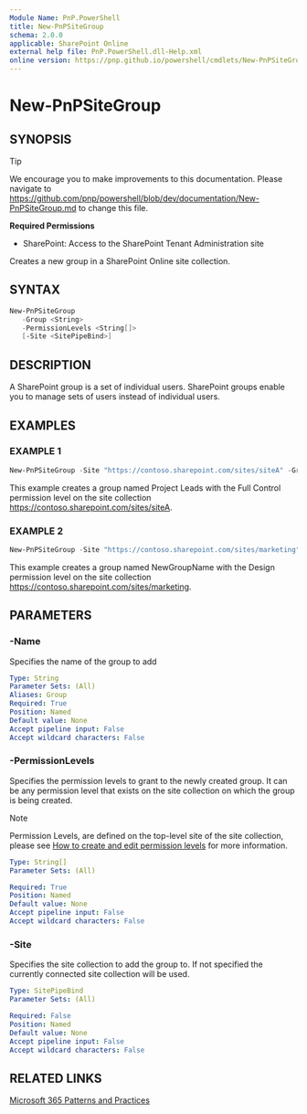 ```yaml
---
Module Name: PnP.PowerShell
title: New-PnPSiteGroup
schema: 2.0.0
applicable: SharePoint Online
external help file: PnP.PowerShell.dll-Help.xml
online version: https://pnp.github.io/powershell/cmdlets/New-PnPSiteGroup.html
---
```

 
# New-PnPSiteGroup

## SYNOPSIS

> [!TIP]
> We encourage you to make improvements to this documentation. Please navigate to https://github.com/pnp/powershell/blob/dev/documentation/New-PnPSiteGroup.md to change this file.


**Required Permissions**

* SharePoint: Access to the SharePoint Tenant Administration site

Creates a new group in a SharePoint Online site collection.

## SYNTAX

```powershell
New-PnPSiteGroup
   -Group <String>
   -PermissionLevels <String[]>
   [-Site <SitePipeBind>]
```

## DESCRIPTION
A SharePoint group is a set of individual users. SharePoint groups enable you to manage sets of users instead of individual users.

## EXAMPLES

### EXAMPLE 1
```powershell
New-PnPSiteGroup -Site "https://contoso.sharepoint.com/sites/siteA" -Group "Project Leads" -PermissionLevels "Full Control"
```

This example creates a group named Project Leads with the Full Control permission level on the site collection https://contoso.sharepoint.com/sites/siteA.

### EXAMPLE 2
```powershell
New-PnPSiteGroup -Site "https://contoso.sharepoint.com/sites/marketing" -Group "NewGroupName" -PermissionLevels "Design"
```
This example creates a group named NewGroupName with the Design permission level on the site collection https://contoso.sharepoint.com/sites/marketing.

## PARAMETERS

### -Name
Specifies the name of the group to add

```yaml
Type: String
Parameter Sets: (All)
Aliases: Group
Required: True
Position: Named
Default value: None
Accept pipeline input: False
Accept wildcard characters: False
```

### -PermissionLevels
Specifies the permission levels to grant to the newly created group. It can be any permission level that exists on the site collection on which the group is being created.

> [!NOTE]
> Permission Levels, are defined on the top-level site of the site collection, please see [How to create and edit permission levels](https://docs.microsoft.com/en-us/sharepoint/how-to-create-and-edit-permission-levels) for more information.

```yaml
Type: String[]
Parameter Sets: (All)

Required: True
Position: Named
Default value: None
Accept pipeline input: False
Accept wildcard characters: False
```

### -Site
Specifies the site collection to add the group to. If not specified the currently connected site collection will be used.

```yaml
Type: SitePipeBind
Parameter Sets: (All)

Required: False
Position: Named
Default value: None
Accept pipeline input: False
Accept wildcard characters: False
```

## RELATED LINKS

[Microsoft 365 Patterns and Practices](https://aka.ms/m365pnp)

